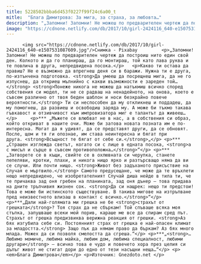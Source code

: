 ```yaml
---
title: 5228502bbba6d453f0227f99f24c6a00_t
mitle:  "Блага Димитрова: За мига, за страха, за любовта…"
description: "„Запомни! Запомни! Не можеш по предварителен чертеж да построиш нито един свой ден. Колкото и да го планираш, да го монтираш, той като лава руква и те повлича в друга, непредвидена посока. Какво ти остава да правиш? Не е възможно да впрегнеш деня си в баражи. Нужна ти е друга, по-изтънчена подготовка. Да умееш да посрещнеш …"
image: "https://cdnone.netlify.com/db/2017/10/girl-2424116_640-e1507531087609.jpg"
---
```


          <img src="https://cdnone.netlify.com/db/2017/10/girl-2424116_640-e1507531087609.jpg"/>Снимка - Pixabay         <p>„Запомни! Запомни! Не можеш по предварителен чертеж да построиш нито един свой ден. Колкото и да го планираш, да го монтираш, той като лава руква и те повлича в друга, непредвидена посока.</p>   <p>Какво ти остава да правиш? Не е възможно да впрегнеш деня си в баражи. Нужна ти е друга, по-изтънчена подготовка. <strong>Да умееш да посрещнеш мига, да не го изпуснеш, да откриеш мълнийно с какви възможности е зареден той…</strong> <strong>Понеже никога не можеш да натъкмиш всичко според собствения си модел, ти не се радваш на ненадейното, на онова, което е съвсем различно от твоя беден шаблон и носи безкрайно повече вероятности.</strong> Ти си неспособен да му откликнеш и поддадеш, да му помогнеш, да развиеш и освободиш заряда му. А може би тъкмо такава гъвкавост и отзивчивост към импровизатора миг е талантът да живееш…</p>     <p>*** „Мъжете се влюбват не в нас, а в собствения си образ, който откриват в нашите очи. Може би затова новата позната им е по-интересна. Могат да я удивят, да се представят други, да се обновят. После, щом и тя ги опознае, им става неинтересна и бягат при друга. <strong>Всъщност те бягат от себе си.</strong>„</p> <p>*** „Страшен изглежда светът, когато си с лице в едната посока, <strong>а с мисъл и сърце в съвсем противоположна…</strong>“</p> <p>*** „Затворете се в къщи, свийте се в охлювната си черупка, станете пепеляви, кротки, плахи, и никога нищо ярко и разтърсващо няма да ви се случи. Или почти нищо. <strong>Живот без задъханото присъствие на Случая е мъртвило.</strong> Самото предусещане, че може да те връхлети нещо непредвидено, че изобретателният Случай диша нейде в тила ти, че те причаква зад оня гребен на планината, зад оня дънер – това придава на дните тръпчивия жизнен сок. <strong>Да си нащрек: нещо ти предстои! Това е може би истинското съществуване. В такива мигове на изтръпване пред неизвестното влизаш в контакт с всичко.</strong>“</p>     <p>***„Дали най-голямата ми грешка не бе <strong>страхът от грешката</strong>? Тоя страх да не сбъркам! Той спъваше всяка моя стъпка, запушваше всеки мой порив, караше ме все да спирам сред път. Страхът от грешка предизвиква верижна реакция от грешки. <strong>Аз бях изгубила себе си. Постоянният страх от грешка е най-опасен климат за младостта.</strong> Защо пък да нямам право да бъркам? Аз бях много млада. Можех да си позволя смелостта да сгреша.“</p> <p>***„<strong>…Любимо момиче, любима майка, любим дом, любима специалност, любими другари</strong> – всичко това е чудо и повечето хора през целия си дълъг живот не стигат дори до едно от тези насъщни неща…“</p> <p><em>Блага Димитрова</em></p> <p>Източник: Gnezdoto.net </p>         